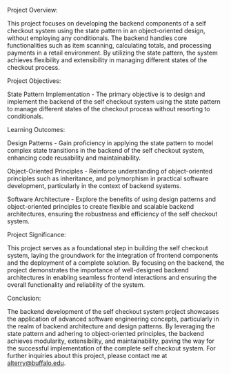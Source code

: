 Project Overview:

This project focuses on developing the backend components of a self checkout system using the state pattern in an object-oriented design, without employing any conditionals. The backend handles core functionalities such as item scanning, calculating totals, and processing payments in a retail environment. By utilizing the state pattern, the system achieves flexibility and extensibility in managing different states of the checkout process.

Project Objectives:

State Pattern Implementation - The primary objective is to design and implement the backend of the self checkout system using the state pattern to manage different states of the checkout process without resorting to conditionals.

Learning Outcomes:

Design Patterns - Gain proficiency in applying the state pattern to model complex state transitions in the backend of the self checkout system, enhancing code reusability and maintainability.

Object-Oriented Principles - Reinforce understanding of object-oriented principles such as inheritance, and polymorphism in practical software development, particularly in the context of backend systems.

Software Architecture - Explore the benefits of using design patterns and object-oriented principles to create flexible and scalable backend architectures, ensuring the robustness and efficiency of the self checkout system.

Project Significance:

This project serves as a foundational step in building the self checkout system, laying the groundwork for the integration of frontend components and the deployment of a complete solution. By focusing on the backend, the project demonstrates the importance of well-designed backend architectures in enabling seamless frontend interactions and ensuring the overall functionality and reliability of the system.

Conclusion:

The backend development of the self checkout system project showcases the application of advanced software engineering concepts, particularly in the realm of backend architecture and design patterns. By leveraging the state pattern and adhering to object-oriented principles, the backend achieves modularity, extensibility, and maintainability, paving the way for the successful implementation of the complete self checkout system. For further inquiries about this project, please contact me at alterry@buffalo.edu.

